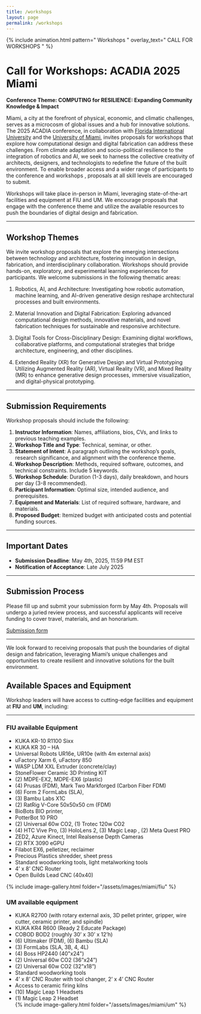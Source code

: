 ```yaml
---
title: /workshops
layout: page
permalink: /workshops
---
```

{% include animation.html pattern="   Workshops   " overlay_text="  CALL FOR WORKSHOPS  " %}
# Call for Workshops: ACADIA 2025 Miami  


**Conference Theme: COMPUTING for RESILIENCE: Expanding Community Knowledge & Impact**  

Miami, a city at the forefront of physical, economic, and climatic challenges, serves as a microcosm of global issues and a hub for innovative solutions. The 2025 ACADIA conference, in collaboration with [Florida International University](/fiu) and the [University of Miami](/um), invites proposals for workshops that explore how computational design and digital fabrication can address these challenges. From climate adaptation and socio-political resilience to the integration of robotics and AI, we seek to harness the collective creativity of architects, designers, and technologists to redefine the future of the built environment. To enable broader access and a wider range of participants to the conference and workshops , proposals at all skill levels are encouraged to submit.   

Workshops will take place in-person in Miami, leveraging state-of-the-art facilities and equipment at FIU and UM. We encourage proposals that engage with the conference theme and utilize the available resources to push the boundaries of digital design and fabrication.  

---

## Workshop Themes  


We invite workshop proposals that explore the emerging intersections between technology and architecture, fostering innovation in design, fabrication, and interdisciplinary collaboration. Workshops should provide hands-on, exploratory, and experimental learning experiences for participants. We welcome submissions in the following thematic areas:

1. Robotics, AI, and Architecture: Investigating how robotic automation, machine learning, and AI-driven generative design reshape architectural processes and built environments.

2. Material Innovation and Digital Fabrication: Exploring advanced computational design methods, innovative materials, and novel fabrication techniques for sustainable and responsive architecture.

3. Digital Tools for Cross-Disciplinary Design: Examining digital workflows, collaborative platforms, and computational strategies that bridge architecture, engineering, and other disciplines.

4. Extended Reality (XR) for Generative Design and Virtual Prototyping
Utilizing Augmented Reality (AR), Virtual Reality (VR), and Mixed Reality (MR) to enhance generative design processes, immersive visualization, and digital-physical prototyping.


---

## Submission Requirements  
Workshop proposals should include the following:  
1. **Instructor Information**: Names, affiliations, bios, CVs, and links to previous teaching examples.  
2. **Workshop Title and Type**: Technical, seminar, or other.  
3. **Statement of Intent**: A paragraph outlining the workshop’s goals, research significance, and alignment with the conference theme.  
4. **Workshop Description**: Methods, required software, outcomes, and technical constraints. Include 5 keywords.  
5. **Workshop Schedule**: Duration (1-3 days), daily breakdown, and hours per day (3-8 recommended).  
6. **Participant Information**: Optimal size, intended audience, and prerequisites.  
7. **Equipment and Materials**: List of required software, hardware, and materials.  
8. **Proposed Budget**: Itemized budget with anticipated costs and potential funding sources.  

---

## Important Dates  
- **Submission Deadline**: May 4th, 2025, 11:59 PM EST  
- **Notification of Acceptance**: Late July 2025  

---

## Submission Process  
Please fill up and submit your submission form by May 4th. Proposals will undergo a juried review process, and successful applicants will receive funding to cover travel, materials, and an honorarium.

[Submission form](https://forms.gle/4ABebzhwSYdBQCAJ6)

---

We look forward to receiving proposals that push the boundaries of digital design and fabrication, leveraging Miami’s unique challenges and opportunities to create resilient and innovative solutions for the built environment.  
## Available Spaces and Equipment  
Workshop leaders will have access to cutting-edge facilities and equipment at **FIU** and **UM**, including:  

--- 

### FIU available Equipment  


  - KUKA KR-10 R1100 Sixx  
  - KUKA KR 30 – HA  
  - Universal Robots UR16e, UR10e (with 4m external axis)  
  - uFactory Xarm 6, uFactory 850  
  - WASP LDM XXL Extruder (concrete/clay)  
  - StoneFlower Ceramic 3D Printing KIT
  - (2) MDPE-EX2, MDPE-EX6 (plastic)  
  - (4) Prusas (FDM), Mark Two Markforged (Carbon Fiber FDM)  
  - (6) Form 2 FormLabs (SLA),
  - (3) Bambu Labs X1C
  - (2) RatRig V-Core 50x50x50 cm (FDM)  
  - BioBots BIO printer, 
  - PotterBot  10 PRO
  - (2) Universal 60w CO2, (1) Trotec 120w CO2  
  - (4) HTC Vive Pro, (3) HoloLens 2, (3) Magic Leap , (2) Meta Quest PRO
  - ZED2, Azure Kinect, Intel Realsense Depth Cameras  
  - (2) RTX 3090 eGPU  
  - Filabot EX6, pelletizer, reclaimer  
  - Precious Plastics shredder, sheet press 
  - Standard woodworking tools, light metalworking tools  
  - 4’ x 8’ CNC Router  
  - Open Builds Lead CNC (40x40) 

{% include image-gallery.html folder="/assets/images/miami/fiu" %}

### UM available equipment  


  - KUKA R2700 (with rotary external axis, 3D pellet printer, gripper, wire cutter, ceramic printer, and spindle)  
  - KUKA KR4 R600 (Ready 2 Educate Package)  
  - COBOD BOD2 (roughly 30’ x 30’ x 12’h)  
  - (6) Ultimaker (FDM), (6) Bambu (SLA)  
  - (3) FormLabs (SLA, 3B, 4, 4L)  
  - (4) Boss HP2440 (40"x24")  
  - (2) Universal 60w CO2 (36”x24”)  
  - (2) Universal 60w CO2 (32”x18”)  
  - Standard woodworking tools  
  - 4’ x 8’ CNC Router with tool changer, 2’ x 4’ CNC Router  
  - Access to ceramic firing kilns  
  - (10) Magic Leap 1 Headsets
  - (1) Magic Leap 2 Headset  
{% include image-gallery.html folder="/assets/images/miami/um" %}